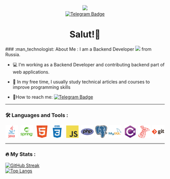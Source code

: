 <div id="header" align="center">
  <img src="https://media.giphy.com/media/Q8xuJjjxQHHJdHn7gJ/giphy.gif" width="200"/>
  <div id="badges" align="center">
    <a href="https://t.me/baixa_max">
      <img src="https://img.shields.io/badge/Telegram-blue?style=for-the-badge&logo=telegram&logoColor=white" alt="Telegram Badge"/>
    </a>
  </div>

  <h1 align="center">
    Salut!👻 
  </h1>
</div>

<div id="content">
  ### :man_technologist: About Me :
  I am a Backend Developer <img src="https://media.giphy.com/media/se6QSoA9i3SnuqOBrm/giphy.gif" width="30"> from Russia.
  
  - 💻 I’m working as a Backend Developer and contributing backend part of web applications.

  - 👾 In my free time, I usually study technical articles and courses to improve programming skills 

  - 👜How to reach me: [![Telegram Badge](https://img.shields.io/badge/Telegram-blue?style=flat&logo=Telegram&logoColor=white)](t.me/baixa_max)
</div>

---
### :hammer_and_wrench: Languages and Tools :
  
<div>
  <img src="https://github.com/devicons/devicon/blob/master/icons/java/java-original-wordmark.svg" title="Java" alt="Java" width="40" height="40"/>&nbsp;
  <img src="https://github.com/devicons/devicon/blob/master/icons/spring/spring-original-wordmark.svg" title="Spring" alt="Spring" width="40" height="40"/>&nbsp;
  <img src="https://github.com/devicons/devicon/blob/master/icons/html5/html5-original.svg" title="HTML5" alt="HTML" width="40" height="40"/>&nbsp;
  <img src="https://github.com/devicons/devicon/blob/master/icons/css3/css3-plain-wordmark.svg"  title="CSS3" alt="CSS" width="40" height="40"/>&nbsp;
  <img src="https://github.com/devicons/devicon/blob/master/icons/javascript/javascript-original.svg" title="JavaScript" alt="JavaScript" width="40" height="40"/>&nbsp;
  <img src="https://github.com/devicons/devicon/blob/master/icons/php/php-original.svg" title="PHP" **alt="PHP" width="40" height="40"/>
  <img src="https://github.com/devicons/devicon/blob/master/icons/postgresql/postgresql-original.svg" title="PostgreSQL" **alt="PostgreSQL" width="40" height="40"/>
  <img src="https://github.com/devicons/devicon/blob/master/icons/mysql/mysql-original-wordmark.svg" title="MySQL"  alt="MySQL" width="40" height="40"/>&nbsp;
  <img src="https://github.com/devicons/devicon/blob/master/icons/csharp/csharp-original.svg" title="C#" **alt="C#" width="40" height="40"/>
  <img src="https://github.com/devicons/devicon/blob/master/icons/microsoftsqlserver/microsoftsqlserver-plain.svg" title="MS SQL Server" **alt="MS SQL Server" width="40" height="40"/>
  <img src="https://github.com/devicons/devicon/blob/master/icons/git/git-original-wordmark.svg" title="Git" **alt="Git" width="40" height="40"/>
</div>


---
### :fire: My Stats :
[![GitHub Streak](http://github-readme-streak-stats.herokuapp.com?user=baixa&theme=dark&date_format=M%20j%5B%2C%20Y%5D)](https://git.io/streak-stats)<br>
[![Top Langs](https://github-readme-stats.vercel.app/api/top-langs/?username=baixa&theme=dark&hide=css,html,hack,scss)](https://github.com/anuraghazra/github-readme-stats)
